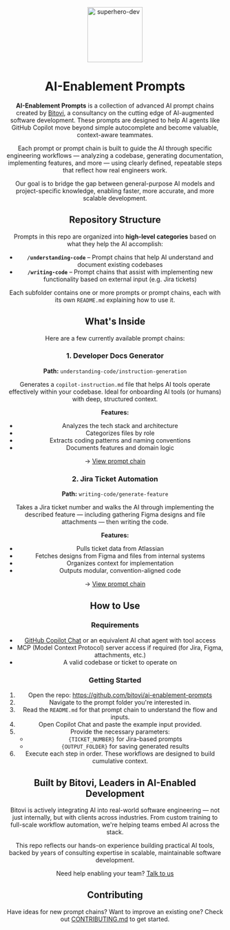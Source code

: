 <div align="center">

<img width="128" height="128" alt="superhero-dev" src="https://github.com/user-attachments/assets/c716fb81-27e3-4acf-a873-e6425a39e136" />

# AI-Enablement Prompts

<div>

**AI-Enablement Prompts** is a collection of advanced AI prompt chains created by [Bitovi](https://www.bitovi.com), a consultancy on the cutting edge of AI-augmented software development. These prompts are designed to help AI agents like GitHub Copilot move beyond simple autocomplete and become valuable, context-aware teammates.

Each prompt or prompt chain is built to guide the AI through specific engineering workflows — analyzing a codebase, generating documentation, implementing features, and more — using clearly defined, repeatable steps that reflect how real engineers work.

Our goal is to bridge the gap between general-purpose AI models and project-specific knowledge, enabling faster, more accurate, and more scalable development.

## Repository Structure

Prompts in this repo are organized into **high-level categories** based on what they help the AI accomplish:

- **`/understanding-code`** – Prompt chains that help AI understand and document existing codebases
- **`/writing-code`** – Prompt chains that assist with implementing new functionality based on external input (e.g. Jira tickets)

Each subfolder contains one or more prompts or prompt chains, each with its own `README.md` explaining how to use it.

## What's Inside

Here are a few currently available prompt chains:

### 1. Developer Docs Generator

**Path:** `understanding-code/instruction-generation`

Generates a `copilot-instruction.md` file that helps AI tools operate effectively within your codebase. Ideal for onboarding AI tools (or humans) with deep, structured context.

**Features:**

- Analyzes the tech stack and architecture
- Categorizes files by role
- Extracts coding patterns and naming conventions
- Documents features and domain logic

→ [View prompt chain](./understanding-code/instruction-generation/README.md)

### 2. Jira Ticket Automation

**Path:** `writing-code/generate-feature`

Takes a Jira ticket number and walks the AI through implementing the described feature — including gathering Figma designs and file attachments — then writing the code.

**Features:**

- Pulls ticket data from Atlassian
- Fetches designs from Figma and files from internal systems
- Organizes context for implementation
- Outputs modular, convention-aligned code

→ [View prompt chain](./writing-code/generate-feature/README.md)

## How to Use

### Requirements

- [GitHub Copilot Chat](https://github.com/features/copilot) or an equivalent AI chat agent with tool access
- MCP (Model Context Protocol) server access if required (for Jira, Figma, attachments, etc.)
- A valid codebase or ticket to operate on

### Getting Started

1. Open the repo: https://github.com/bitovi/ai-enablement-prompts
2. Navigate to the prompt folder you're interested in.
3. Read the `README.md` for that prompt chain to understand the flow and inputs.
4. Open Copilot Chat and paste the example input provided.
5. Provide the necessary parameters:
   - `{TICKET_NUMBER}` for Jira-based prompts
   - `{OUTPUT_FOLDER}` for saving generated results
6. Execute each step in order. These workflows are designed to build cumulative context.

## Built by Bitovi, Leaders in AI-Enabled Development

Bitovi is actively integrating AI into real-world software engineering — not just internally, but with clients across industries. From custom training to full-scale workflow automation, we're helping teams embed AI across the stack.

This repo reflects our hands-on experience building practical AI tools, backed by years of consulting expertise in scalable, maintainable software development.

Need help enabling your team? [Talk to us](https://www.bitovi.com/contact)

## Contributing

Have ideas for new prompt chains? Want to improve an existing one? Check out [CONTRIBUTING.md](./CONTRIBUTING.md) to get started.

